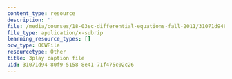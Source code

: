 ```yaml
---
content_type: resource
description: ''
file: /media/courses/18-03sc-differential-equations-fall-2011/31071d9480f951588e4171f475c02c26_pDfQHohL4Xs.vtt
file_type: application/x-subrip
learning_resource_types: []
ocw_type: OCWFile
resourcetype: Other
title: 3play caption file
uid: 31071d94-80f9-5158-8e41-71f475c02c26
---
```

